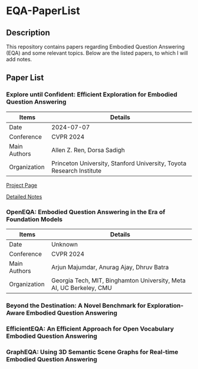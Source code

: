 # EQA-PaperList

## Description

This repository contains papers regarding Embodied Question Answering (EQA) and some relevant topics. Below are the listed papers, to which I will add notes.

## Paper List

### Explore until Confident: Efficient Exploration for Embodied Question Answering

| Items | Details |
|---|---|
| Date | 2024-07-07 |
| Conference | CVPR 2024 |
| Main Authors | Allen Z. Ren, Dorsa Sadigh |
| Organization | Princeton University, Stanford University, Toyota Research Institute |

[Project Page](https://explore-eqa.github.io)

[Detailed Notes](Explore-until-Confident/notes.md)

### OpenEQA: Embodied Question Answering in the Era of Foundation Models

| Items | Details |
|---|---|
| Date | Unknown |
| Conference | CVPR 2024 |
| Main Authors | Arjun Majumdar, Anurag Ajay, Dhruv Batra |
| Organization | Georgia Tech, MIT, Binghamton University, Meta AI, UC Berkeley, CMU |

### Beyond the Destination: A Novel Benchmark for Exploration-Aware Embodied Question Answering

### EfficientEQA: An Efficient Approach for Open Vocabulary Embodied Question Answering

### GraphEQA: Using 3D Semantic Scene Graphs for Real-time Embodied Question Answering
